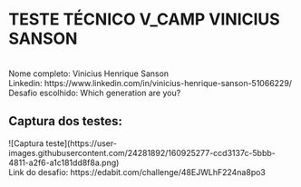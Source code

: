 <h1>TESTE TÉCNICO V_CAMP VINICIUS SANSON</h1>
<br>
Nome completo: Vinicius Henrique Sanson<br>
Linkedin: https://www.linkedin.com/in/vinicius-henrique-sanson-51066229/<br>
Desafio escolhido: Which generation are you?<br>
<h2>Captura dos testes:</h2>
![Captura teste](https://user-images.githubusercontent.com/24281892/160925277-ccd3137c-5bbb-4811-a2f6-a1c181dd8f8a.png)

<br>
Link do desafio: https://edabit.com/challenge/48EJWLhF224na8po3



